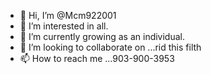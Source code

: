 - 👋 Hi, I’m @Mcm922001
- 👀 I’m interested in all.
- 🌱 I’m currently growing as an individual.
- 💞️ I’m looking to collaborate on ...rid this filth
- 📫 How to reach me ...903-900-3953

<!---
Mcm922001/Mcm922001 is a ✨ special ✨ repository because its `README.md` (this file) appears on your GitHub profile.
You can click the Preview link to take a look at your changes.
--->
